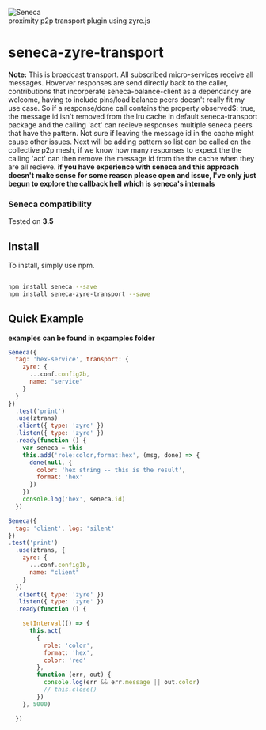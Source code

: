 ![Seneca](http://senecajs.org/files/assets/seneca-logo.png)<br/>
proximity p2p transport plugin using zyre.js

# seneca-zyre-transport


__Note:__ This is broadcast transport. All subscribed micro-services receive all messages. Hoverver responses are send directly back to the caller, contributions that incorperate seneca-balance-client as a dependancy are welcome, having to include pins/load balance peers doesn't really fit my use case. 
So if a response/done call contains the property observed$: true, the message id isn't removed from the lru cache in default seneca-transport package and the calling 'act' can recieve responses multiple seneca peers that have the pattern. Not sure if leaving the message id in the cache might cause other issues. Next will be adding pattern so list can be called on the collective p2p mesh, if we know how many responses to expect the the calling 'act' can then remove the message id from the the cache when they are all recieve.
**if you have experience with seneca and this approach doesn't make sense for some reason please open and issue, I've only just begun to explore the callback hell which is seneca's internals**


### Seneca compatibility
Tested on  **3.5**

## Install
To install, simply use npm.

```sh

npm install seneca --save
npm install seneca-zyre-transport --save

```

## Quick Example
**examples can be found in expamples folder**
```js
Seneca({
  tag: 'hex-service', transport: {
    zyre: {
      ...conf.config2b,
      name: "service"
    }
  }
})
  .test('print')
  .use(ztrans)
  .client({ type: 'zyre' })
  .listen({ type: 'zyre' })
  .ready(function () {
    var seneca = this
    this.add('role:color,format:hex', (msg, done) => {
      done(null, {
        color: 'hex string -- this is the result',
        format: 'hex'
      })
    })
    console.log('hex', seneca.id)
  })
```

```js
Seneca({
  tag: 'client', log: 'silent'
})
.test('print')
  .use(ztrans, {
    zyre: {
      ...conf.config1b,
      name: "client"
    }
  })
  .client({ type: 'zyre' })
  .listen({ type: 'zyre' })
  .ready(function () {

    setInterval(() => {
      this.act(
        {
          role: 'color',
          format: 'hex',
          color: 'red'
        },
        function (err, out) {
          console.log(err && err.message || out.color)
          // this.close()
        })
    }, 5000)

  })
```
